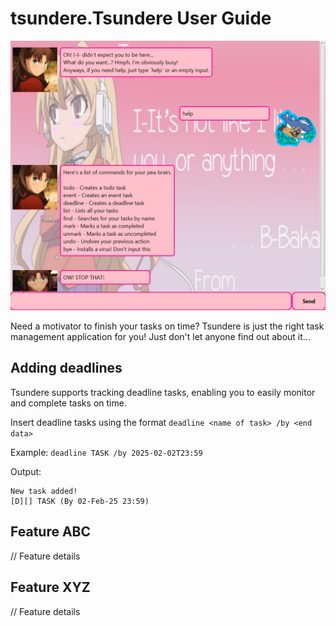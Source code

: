 # tsundere.Tsundere User Guide



![img.png](img.png)

Need a motivator to finish your tasks on time? 
Tsundere is just the right task management application for you!
Just don't let anyone find out about it...

## Adding deadlines
Tsundere supports tracking deadline tasks, enabling you to easily monitor and complete
tasks on time.

Insert deadline tasks using the format `deadline <name of task> /by <end data>`

Example: `deadline TASK /by 2025-02-02T23:59`

Output:
```
New task added!
[D][] TASK (By 02-Feb-25 23:59)
```

## Feature ABC

// Feature details


## Feature XYZ

// Feature details